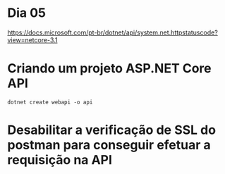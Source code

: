 # Dia 05

https://docs.microsoft.com/pt-br/dotnet/api/system.net.httpstatuscode?view=netcore-3.1

# Criando um projeto ASP.NET Core API

`dotnet create webapi -o api`

# Desabilitar a verificação de SSL do postman para conseguir efetuar a requisição na API